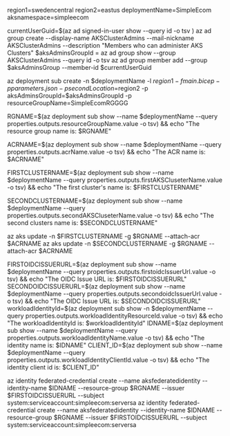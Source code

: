 region1=swedencentral
region2=eastus
deploymentName=SimpleEcom
aksnamespace=simpleecom

currentUserGuid=$(az ad signed-in-user show --query id -o tsv ) 
az ad group create --display-name AKSClusterAdmins --mail-nickname AKSClusterAdmins --description "Members who can administer AKS Clusters"
$aksAdminsGroupId = az ad group show --group AKSClusterAdmins --query id -o tsv
az ad group member add --group $aksAdminsGroup --member-id $currentUserGuid

az deployment sub create -n $deploymentName -l $region1   -f main.bicep -p parameters.json -p secondLocation=$region2 -p aksAdminsGroupId=$aksAdminsGroupId -p resourceGroupName=SimpleEcomRGGGG

RGNAME=$(az deployment sub show --name $deploymentName --query properties.outputs.resourceGroupName.value -o tsv) && echo "The resource group name is: $RGNAME"
<!-- RGNAMECLUSTERTWO=$(az deployment sub show --name $deploymentName --query properties.outputs.rgSecondClusterName.value -o tsv) && echo "The resource group name is: $RGNAME" -->

ACRNAME=$(az deployment sub show --name $deploymentName --query properties.outputs.acrName.value -o tsv) && echo "The ACR name is: $ACRNAME"

FIRSTCLUSTERNAME=$(az deployment sub show --name $deploymentName --query properties.outputs.firstAKSCluseterName.value -o tsv) && echo "The first cluster's name is: $FIRSTCLUSTERNAME"

SECONDCLUSTERNAME=$(az deployment sub show --name $deploymentName --query properties.outputs.secondAKSCluseterName.value -o tsv) && echo "The second clusters name is: $SECONDCLUSTERNAME"

az aks update -n $FIRSTCLUSTERNAME -g $RGNAME --attach-acr $ACRNAME
az aks update -n $SECONDCLUSTERNAME -g $RGNAME --attach-acr $ACRNAME

FIRSTOIDCISSUERURL=$(az deployment sub show --name $deploymentName --query properties.outputs.firstoidcIssuerUrl.value -o tsv) && echo "The OIDC Issue URL is: $FIRSTOIDCISSUERURL"
SECONDOIDCISSUERURL=$(az deployment sub show --name $deploymentName --query properties.outputs.secondoidcIssuerUrl.value -o tsv) && echo "The OIDC Issue URL is: $SECONDOIDCISSUERURL"
workloadIdentityId=$(az deployment sub show -n $deploymentName  --query properties.outputs.workloadIdentityResourceId.value -o tsv) && echo "The workloadIdentityId is: $workloadIdentityId"
IDNAME=$(az deployment sub show --name $deploymentName --query properties.outputs.workloadIdentityName.value -o tsv) && echo "The identity name  is: $IDNAME"
CLIENT_ID=$(az deployment sub show --name $deploymentName --query properties.outputs.workloadIdentityClientId.value -o tsv) && echo "The identity client id is: $CLIENT_ID"


az identity federated-credential create --name aksfederatedidentity --identity-name $IDNAME --resource-group $RGNAME --issuer $FIRSTOIDCISSUERURL --subject system:serviceaccount:simpleecom:serversa
az identity federated-credential create --name aksfederatedidentity --identity-name $IDNAME --resource-group $RGNAME --issuer $FIRSTOIDCISSUERURL --subject system:serviceaccount:simpleecom:serversa


